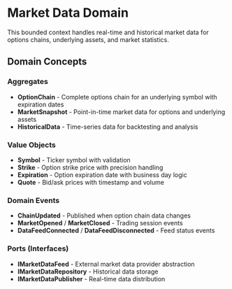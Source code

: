 # Market Data Domain

This bounded context handles real-time and historical market data for options chains, underlying assets, and market statistics.

## Domain Concepts

### Aggregates
- **OptionChain** - Complete options chain for an underlying symbol with expiration dates
- **MarketSnapshot** - Point-in-time market data for options and underlying assets
- **HistoricalData** - Time-series data for backtesting and analysis

### Value Objects
- **Symbol** - Ticker symbol with validation
- **Strike** - Option strike price with precision handling
- **Expiration** - Option expiration date with business day logic
- **Quote** - Bid/ask prices with timestamp and volume

### Domain Events
- **ChainUpdated** - Published when option chain data changes
- **MarketOpened** / **MarketClosed** - Trading session events
- **DataFeedConnected** / **DataFeedDisconnected** - Feed status events

### Ports (Interfaces)
- **IMarketDataFeed** - External market data provider abstraction
- **IMarketDataRepository** - Historical data storage
- **IMarketDataPublisher** - Real-time data distribution